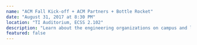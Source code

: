 ```yaml
---
name: "ACM Fall Kick-off + ACM Partners + Bottle Rocket"
date: "August 31, 2017 at 8:30 PM"
location: "TI Auditorium, ECSS 2.102"
description: "Learn about the engineering organizations on campus and listen to the local company, Bottle Rocket, talk about what they do and the apps that they've made! "
featured: false
---
```

